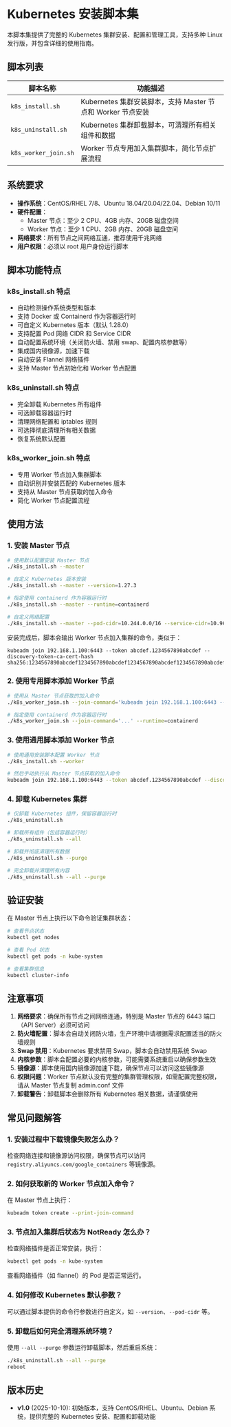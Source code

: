 # Kubernetes 安装脚本集

本脚本集提供了完整的 Kubernetes 集群安装、配置和管理工具，支持多种 Linux 发行版，并包含详细的使用指南。

## 脚本列表

| 脚本名称 | 功能描述 |
|---------|---------|
| `k8s_install.sh` | Kubernetes 集群安装脚本，支持 Master 节点和 Worker 节点安装 |
| `k8s_uninstall.sh` | Kubernetes 集群卸载脚本，可清理所有相关组件和数据 |
| `k8s_worker_join.sh` | Worker 节点专用加入集群脚本，简化节点扩展流程 |

## 系统要求

- **操作系统**：CentOS/RHEL 7/8、Ubuntu 18.04/20.04/22.04、Debian 10/11
- **硬件配置**：
  - Master 节点：至少 2 CPU、4GB 内存、20GB 磁盘空间
  - Worker 节点：至少 1 CPU、2GB 内存、20GB 磁盘空间
- **网络要求**：所有节点之间网络互通，推荐使用千兆网络
- **用户权限**：必须以 root 用户身份运行脚本

## 脚本功能特点

### k8s_install.sh 特点
- 自动检测操作系统类型和版本
- 支持 Docker 或 Containerd 作为容器运行时
- 可自定义 Kubernetes 版本（默认 1.28.0）
- 支持配置 Pod 网络 CIDR 和 Service CIDR
- 自动配置系统环境（关闭防火墙、禁用 swap、配置内核参数等）
- 集成国内镜像源，加速下载
- 自动安装 Flannel 网络插件
- 支持 Master 节点初始化和 Worker 节点配置

### k8s_uninstall.sh 特点
- 完全卸载 Kubernetes 所有组件
- 可选卸载容器运行时
- 清理网络配置和 iptables 规则
- 可选择彻底清理所有相关数据
- 恢复系统默认配置

### k8s_worker_join.sh 特点
- 专用 Worker 节点加入集群脚本
- 自动识别并安装匹配的 Kubernetes 版本
- 支持从 Master 节点获取的加入命令
- 简化 Worker 节点配置流程

## 使用方法

### 1. 安装 Master 节点

```bash
# 使用默认配置安装 Master 节点
./k8s_install.sh --master

# 自定义 Kubernetes 版本安装
./k8s_install.sh --master --version=1.27.3

# 指定使用 containerd 作为容器运行时
./k8s_install.sh --master --runtime=containerd

# 自定义网络配置
./k8s_install.sh --master --pod-cidr=10.244.0.0/16 --service-cidr=10.96.0.0/12
```

安装完成后，脚本会输出 Worker 节点加入集群的命令，类似于：
```
kubeadm join 192.168.1.100:6443 --token abcdef.1234567890abcdef --discovery-token-ca-cert-hash sha256:1234567890abcdef1234567890abcdef1234567890abcdef1234567890abcdef
```

### 2. 使用专用脚本添加 Worker 节点

```bash
# 使用从 Master 节点获取的加入命令
./k8s_worker_join.sh --join-command='kubeadm join 192.168.1.100:6443 --token abcdef.1234567890abcdef --discovery-token-ca-cert-hash sha256:1234567890abcdef1234567890abcdef1234567890abcdef1234567890abcdef'

# 指定使用 containerd 作为容器运行时
./k8s_worker_join.sh --join-command='...' --runtime=containerd
```

### 3. 使用通用脚本添加 Worker 节点

```bash
# 使用通用安装脚本配置 Worker 节点
./k8s_install.sh --worker

# 然后手动执行从 Master 节点获取的加入命令
kubeadm join 192.168.1.100:6443 --token abcdef.1234567890abcdef --discovery-token-ca-cert-hash sha256:1234567890abcdef1234567890abcdef1234567890abcdef1234567890abcdef
```

### 4. 卸载 Kubernetes 集群

```bash
# 仅卸载 Kubernetes 组件，保留容器运行时
./k8s_uninstall.sh

# 卸载所有组件（包括容器运行时）
./k8s_uninstall.sh --all

# 卸载并彻底清理所有数据
./k8s_uninstall.sh --purge

# 完全卸载并清理所有内容
./k8s_uninstall.sh --all --purge
```

## 验证安装

在 Master 节点上执行以下命令验证集群状态：

```bash
# 查看节点状态
kubectl get nodes

# 查看 Pod 状态
kubectl get pods -n kube-system

# 查看集群信息
kubectl cluster-info
```

## 注意事项

1. **网络要求**：确保所有节点之间网络连通，特别是 Master 节点的 6443 端口（API Server）必须可访问
2. **防火墙配置**：脚本会自动关闭防火墙，生产环境中请根据需求配置适当的防火墙规则
3. **Swap 禁用**：Kubernetes 要求禁用 Swap，脚本会自动禁用系统 Swap
4. **内核参数**：脚本会配置必要的内核参数，可能需要系统重启以确保参数生效
5. **镜像源**：脚本使用国内镜像源加速下载，确保节点可以访问这些镜像源
6. **权限问题**：Worker 节点默认没有完整的集群管理权限，如需配置完整权限，请从 Master 节点复制 admin.conf 文件
7. **卸载警告**：卸载脚本会删除所有 Kubernetes 相关数据，请谨慎使用

## 常见问题解答

### 1. 安装过程中下载镜像失败怎么办？

检查网络连接和镜像源访问权限，确保节点可以访问 `registry.aliyuncs.com/google_containers` 等镜像源。

### 2. 如何获取新的 Worker 节点加入命令？

在 Master 节点上执行：
```bash
kubeadm token create --print-join-command
```

### 3. 节点加入集群后状态为 NotReady 怎么办？

检查网络插件是否正常安装，执行：
```bash
kubectl get pods -n kube-system
```
查看网络插件（如 flannel）的 Pod 是否正常运行。

### 4. 如何修改 Kubernetes 默认参数？

可以通过脚本提供的命令行参数进行自定义，如 `--version`、`--pod-cidr` 等。

### 5. 卸载后如何完全清理系统环境？

使用 `--all --purge` 参数运行卸载脚本，然后重启系统：
```bash
./k8s_uninstall.sh --all --purge
reboot
```

## 版本历史

- **v1.0** (2025-10-10): 初始版本，支持 CentOS/RHEL、Ubuntu、Debian 系统，提供完整的 Kubernetes 安装、配置和卸载功能